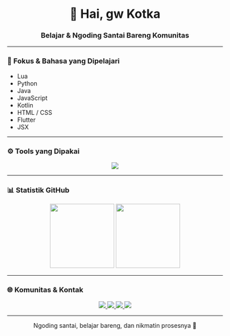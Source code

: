 <h1 align="center">👋 Hai, gw Kotka</h1>
<h3 align="center">Belajar & Ngoding Santai Bareng Komunitas</h3>

---

### 🧠 Fokus & Bahasa yang Dipelajari
- Lua  
- Python  
- Java  
- JavaScript  
- Kotlin  
- HTML / CSS  
- Flutter  
- JSX  

---

### ⚙️ Tools yang Dipakai
<p align="center">
  <a href="https://skillicons.dev">
    <img src="https://skillicons.dev/icons?i=lua,python,java,js,kotlin,html,flutter,react,vscode,git&perline=6" />
  </a>
</p>

---

### 📊 Statistik GitHub
<p align="center">
  <img 
    src="https://github-readme-stats.vercel.app/api?username=kotkaaja&show_icons=true&theme=tokyonight&hide_border=true&include_all_commits=true&count_private=true" 
    height="150"
  />
  <img 
    src="https://github-readme-stats.vercel.app/api/top-langs/?username=kotkaaja&layout=compact&theme=tokyonight&hide_border=true&langs_count=6" 
    height="150"
  />
</p>

---

### 🌐 Komunitas & Kontak
<p align="center">
  <a href="mailto:kotkapatch@gmail.com" target="_blank">
    <img src="https://img.shields.io/badge/Gmail-D14836?style=for-the-badge&logo=gmail&logoColor=white" />
  </a>
  <a href="https://discord.gg/yourserver" target="_blank">
    <img src="https://img.shields.io/badge/Discord-5865F2?style=for-the-badge&logo=discord&logoColor=white" />
  </a>
  <a href="https://tiktok.com/@kotkaaja" target="_blank">
    <img src="https://img.shields.io/badge/TikTok-000000?style=for-the-badge&logo=tiktok&logoColor=white" />
  </a>
  <a href="https://youtube.com/@kotkaaja" target="_blank">
    <img src="https://img.shields.io/badge/YouTube-FF0000?style=for-the-badge&logo=youtube&logoColor=white" />
  </a>
</p>

---

<p align="center">
  Ngoding santai, belajar bareng, dan nikmatin prosesnya 🚀
</p>

